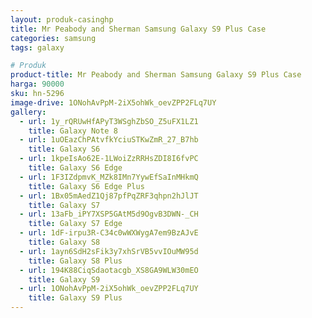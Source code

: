 ```yaml
---
layout: produk-casinghp
title: Mr Peabody and Sherman Samsung Galaxy S9 Plus Case
categories: samsung
tags: galaxy

# Produk
product-title: Mr Peabody and Sherman Samsung Galaxy S9 Plus Case
harga: 90000
sku: hn-5296
image-drive: 1ONohAvPpM-2iX5ohWk_oevZPP2FLq7UY
gallery:
  - url: 1y_rQRUwHfAPyT3WSghZbSO_Z5uFX1LZ1
    title: Galaxy Note 8
  - url: 1uOEazChPAtvfkYciuSTKwZmR_27_B7hb
    title: Galaxy S6
  - url: 1kpeIsAo62E-1LWoiZzRRHsZDI8I6fvPC
    title: Galaxy S6 Edge
  - url: 1F3IZdpmvK_MZk8IMn7YywEfSaInMHkmQ
    title: Galaxy S6 Edge Plus
  - url: 1Bx05mAedZ1Qj87pfPqZRF3qhpn2hJlJT
    title: Galaxy S7
  - url: 13aFb_iPY7XSP5GAtM5d9OgvB3DWN-_CH
    title: Galaxy S7 Edge
  - url: 1dF-irpu3R-C34c0wWXWygA7em9BzAJvE
    title: Galaxy S8
  - url: 1ayn6SdH2sFik3y7xhSrVB5vvIOuMW95d
    title: Galaxy S8 Plus
  - url: 194K88CiqSdaotacgb_XS8GA9WLW30mEO
    title: Galaxy S9
  - url: 1ONohAvPpM-2iX5ohWk_oevZPP2FLq7UY
    title: Galaxy S9 Plus
---
```

